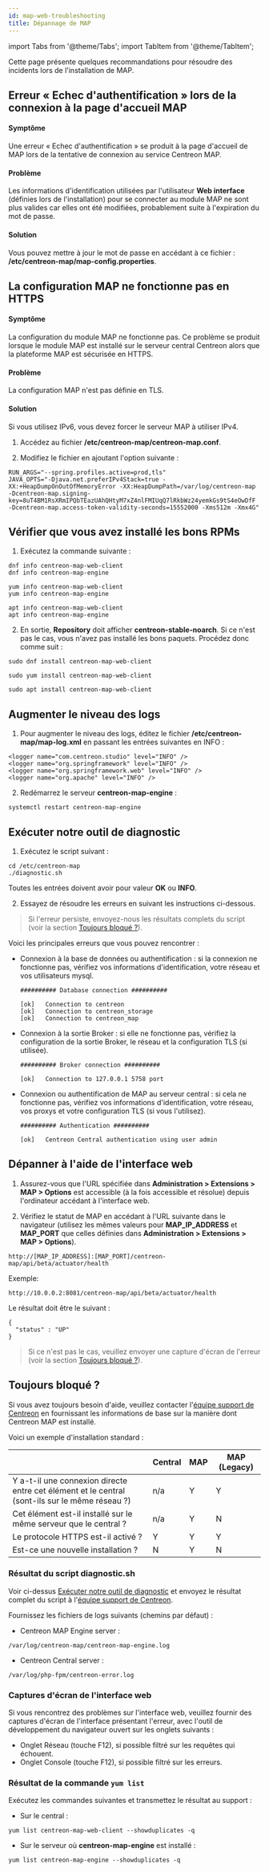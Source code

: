 ```yaml
---
id: map-web-troubleshooting
title: Dépannage de MAP
---
```

import Tabs from '@theme/Tabs';
import TabItem from '@theme/TabItem';

Cette page présente quelques recommandations pour résoudre des incidents lors de l'installation de MAP.

## Erreur « Echec d'authentification » lors de la connexion à la page d'accueil MAP

#### Symptôme

Une erreur « Echec d'authentification » se produit à la page d'accueil de MAP lors de la tentative de connexion au service Centreon MAP.

#### Problème

Les informations d'identification utilisées par l'utilisateur **Web interface** (définies lors de l'installation) pour se connecter au module MAP ne sont plus valides car elles ont été modifiées, probablement suite à l'expiration du mot de passe.

#### Solution

Vous pouvez mettre à jour le mot de passe en accédant à ce fichier : **/etc/centreon-map/map-config.properties**.

## La configuration MAP ne fonctionne pas en HTTPS

#### Symptôme

La configuration du module MAP ne fonctionne pas. Ce problème se produit lorsque le module MAP est installé sur le serveur central Centreon alors que la plateforme MAP est sécurisée en HTTPS.

#### Problème

La configuration MAP n'est pas définie en TLS.

#### Solution

Si vous utilisez IPv6, vous devez forcer le serveur MAP à utiliser IPv4. 

1. Accédez au fichier **/etc/centreon-map/centreon-map.conf**.

2. Modifiez le fichier en ajoutant l'option suivante :

  ```shell
  RUN_ARGS="--spring.profiles.active=prod,tls"
  JAVA_OPTS="-Djava.net.preferIPv4Stack=true -XX:+HeapDumpOnOutOfMemoryError -XX:HeapDumpPath=/var/log/centreon-map -Dcentreon-map.signing-key=8uT4BM1RsXRmIPQbTEazUAhQHtyM7xZ4nlFMIUqQ7lRkbWz24yemkGs9tS4eOwDfF -Dcentreon-map.access-token-validity-seconds=15552000 -Xms512m -Xmx4G"
  ``` 

## Vérifier que vous avez installé les bons RPMs

1. Exécutez la commande suivante :

  <Tabs groupId="sync">
  <TabItem value="Alma / RHEL / Oracle Linux 8" label="Alma / RHEL / Oracle Linux 8">
  
  ```shell
  dnf info centreon-map-web-client
  dnf info centreon-map-engine
  ```
  
  </TabItem>
  <TabItem value="CentOS 7" label="CentOS 7">

  ```shell
  yum info centreon-map-web-client
  yum info centreon-map-engine
  ``` 
  
  </TabItem>
  <TabItem value="Debian" label="Debian">

  ```shell
  apt info centreon-map-web-client
  apt info centreon-map-engine
  ``` 
  
  </TabItem>
  </Tabs>

2. En sortie, **Repository** doit afficher **centreon-stable-noarch**. Si ce n'est pas le cas, vous n'avez pas installé les bons paquets. Procédez donc comme suit :

  <Tabs groupId="sync">
  <TabItem value="Alma / RHEL / Oracle Linux 8" label="Alma / RHEL / Oracle Linux 8">
  
  ```shell
  sudo dnf install centreon-map-web-client
  ```
  
  </TabItem>
  <TabItem value="CentOS 7" label="CentOS 7">
  
  ```shell
  sudo yum install centreon-map-web-client
  ```
  
  </TabItem>
  <TabItem value="Debian" label="Debian">
  
  ```shell
  sudo apt install centreon-map-web-client
  ```
  
  </TabItem>
  </Tabs>

## Augmenter le niveau des logs

1. Pour augmenter le niveau des logs, éditez le fichier **/etc/centreon-map/map-log.xml** en passant les entrées suivantes en INFO :

  ```shell
  <logger name="com.centreon.studio" level="INFO" />
  <logger name="org.springframework" level="INFO" />
  <logger name="org.springframework.web" level="INFO" />
  <logger name="org.apache" level="INFO" />
  ```
  
2. Redémarrez le serveur **centreon-map-engine** :

  ```shell
  systemctl restart centreon-map-engine
  ```

## Exécuter notre outil de diagnostic

1. Exécutez le script suivant :

  ```shell
  cd /etc/centreon-map
  ./diagnostic.sh
  ```
  
  Toutes les entrées doivent avoir pour valeur **OK** ou **INFO**.

2. Essayez de résoudre les erreurs en suivant les instructions ci-dessous.

> Si l'erreur persiste, envoyez-nous les résultats complets du script (voir la section [Toujours bloqué ?](#toujours-bloqué)).
 
Voici les principales erreurs que vous pouvez rencontrer :

- Connexion à la base de données ou authentification : si la connexion ne fonctionne pas, vérifiez vos informations d'identification, votre réseau et vos utilisateurs mysql.

  ```shell
  ########## Database connection ##########

  [ok]   Connection to centreon
  [ok]   Connection to centreon_storage
  [ok]   Connection to centreon_map
  ```

- Connexion à la sortie Broker : si elle ne fonctionne pas, vérifiez la configuration de la sortie Broker, le réseau et la configuration TLS (si utilisée).

  ```shell
  ########## Broker connection ##########
  
  [ok]   Connection to 127.0.0.1 5758 port
   ```

- Connexion ou authentification de MAP au serveur central : si cela ne fonctionne pas, vérifiez vos informations d'identification, votre réseau, vos proxys et votre configuration TLS (si vous l'utilisez).

  ```shell
  ########## Authentication ##########
  
  [ok]   Centreon Central authentication using user admin
  ``` 

## Dépanner à l'aide de l'interface web

1. Assurez-vous que l'URL spécifiée dans **Administration > Extensions > MAP > Options** est accessible (à la fois accessible et résolue) depuis l'ordinateur accédant à l'interface web.

2. Vérifiez le statut de MAP en accédant à l'URL suivante dans le navigateur (utilisez les mêmes valeurs pour **MAP_IP_ADDRESS** et **MAP_PORT** que celles définies dans **Administration > Extensions > MAP > Options**).

  ```shell
  http://[MAP_IP_ADDRESS]:[MAP_PORT]/centreon-map/api/beta/actuator/health
  ```
  
  Exemple:
  
  ```shell
  http://10.0.0.2:8081/centreon-map/api/beta/actuator/health
  ```
  
  Le résultat doit être le suivant :
  
  ```shell
  {
    "status" : "UP"
  }
  ```
  
  > Si ce n'est pas le cas, veuillez envoyer une capture d'écran de l'erreur (voir la section [Toujours bloqué ?](#toujours-bloqué)).

## Toujours bloqué ?

Si vous avez toujours besoin d'aide, veuillez contacter l'[équipe support de Centreon](https://support.centreon.com/) en fournissant les informations de base sur la manière dont Centreon MAP est installé.

Voici un exemple d'installation standard :

|            | Central | MAP | MAP (Legacy) |
|------------|------|--------|--------|
|Y a-t-il une connexion directe entre cet élément et le central (sont-ils sur le même réseau ?)|n/a|Y|Y|
|Cet élément est-il installé sur le même serveur que le central ?   |n/a|Y|N|
|Le protocole HTTPS est-il activé ?  |Y|Y|Y|
|Est-ce une nouvelle installation ? |N|Y|N|

### Résultat du script diagnostic.sh

Voir ci-dessus [Exécuter notre outil de diagnostic](#exécuter-notre-outil-de-diagnostic) et envoyez le résultat complet du script à l'[équipe support de Centreon](https://support.centreon.com/).

Fournissez les fichiers de logs suivants (chemins par défaut) :

  - Centreon MAP Engine server :
   
   ```shell
   /var/log/centreon-map/centreon-map-engine.log
   ```

  - Centreon Central server :
   ```shell
   /var/log/php-fpm/centreon-error.log
   ```

### Captures d'écran de l'interface web

Si vous rencontrez des problèmes sur l'interface web, veuillez fournir des captures d'écran de l'interface présentant l'erreur, avec l'outil de développement du navigateur ouvert sur les onglets suivants :
  
  - Onglet Réseau (touche F12), si possible filtré sur les requêtes qui échouent.
  - Onglet Console (touche F12), si possible filtré sur les erreurs.

### Résultat de la commande `yum list`

Exécutez les commandes suivantes et transmettez le résultat au support :

  - Sur le central :
  
  ```shell
  yum list centreon-map-web-client --showduplicates -q
  ```
    
  - Sur le serveur où **centreon-map-engine** est installé :
  
  ```shell
  yum list centreon-map-engine --showduplicates -q
  ```
